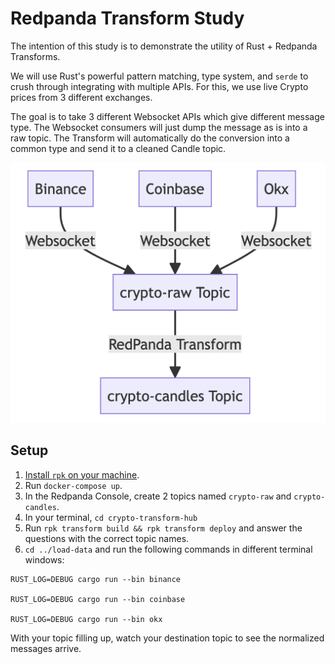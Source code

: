 # Redpanda Transform Study

The intention of this study is to demonstrate the utility of Rust + Redpanda Transforms. 

We will use Rust's powerful pattern matching, type system, and `serde` to crush through integrating with multiple APIs. For this, we use live Crypto prices from 3 different exchanges.

The goal is to take 3 different Websocket APIs which give different message type. The Websocket consumers will just dump the message as is into a raw topic. The Transform will automatically do the conversion into a common type and send it to a cleaned Candle topic.

![mermaid](/mermaid.png)

## Setup
1. [Install `rpk` on your machine](https://docs.redpanda.com/current/get-started/rpk-install/).
1. Run `docker-compose up`.
1. In the Redpanda Console, create 2 topics named `crypto-raw` and `crypto-candles`.
1. In your terminal, `cd crypto-transform-hub`
1. Run `rpk transform build && rpk transform deploy` and answer the questions with the correct topic names.
1. `cd ../load-data` and run the following commands in different terminal windows:
```
RUST_LOG=DEBUG cargo run --bin binance

RUST_LOG=DEBUG cargo run --bin coinbase

RUST_LOG=DEBUG cargo run --bin okx
```

With your topic filling up, watch your destination topic to see the normalized messages arrive.

